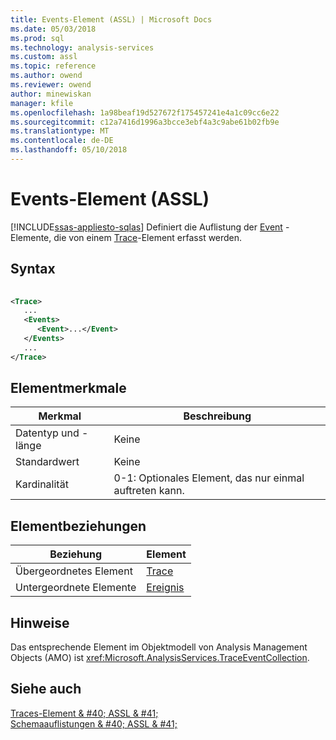 ```yaml
---
title: Events-Element (ASSL) | Microsoft Docs
ms.date: 05/03/2018
ms.prod: sql
ms.technology: analysis-services
ms.custom: assl
ms.topic: reference
ms.author: owend
ms.reviewer: owend
author: minewiskan
manager: kfile
ms.openlocfilehash: 1a98beaf19d527672f175457241e4a1c09cc6e22
ms.sourcegitcommit: c12a7416d1996a3bcce3ebf4a3c9abe61b02fb9e
ms.translationtype: MT
ms.contentlocale: de-DE
ms.lasthandoff: 05/10/2018
---
```

# <a name="events-element-assl"></a>Events-Element (ASSL)
[!INCLUDE[ssas-appliesto-sqlas](../../../includes/ssas-appliesto-sqlas.md)]
  Definiert die Auflistung der [Event](../../../analysis-services/scripting/objects/event-element-assl.md) -Elemente, die von einem [Trace](../../../analysis-services/scripting/objects/trace-element-assl.md)-Element erfasst werden.  
  
## <a name="syntax"></a>Syntax  
  
```xml  
  
<Trace>  
   ...  
   <Events>  
      <Event>...</Event>  
   </Events>  
   ...  
</Trace>  
```  
  
## <a name="element-characteristics"></a>Elementmerkmale  
  
|Merkmal|Beschreibung|  
|--------------------|-----------------|  
|Datentyp und -länge|Keine|  
|Standardwert|Keine|  
|Kardinalität|0-1: Optionales Element, das nur einmal auftreten kann.|  
  
## <a name="element-relationships"></a>Elementbeziehungen  
  
|Beziehung|Element|  
|------------------|-------------|  
|Übergeordnetes Element|[Trace](../../../analysis-services/scripting/objects/trace-element-assl.md)|  
|Untergeordnete Elemente|[Ereignis](../../../analysis-services/scripting/objects/event-element-assl.md)|  
  
## <a name="remarks"></a>Hinweise  
 Das entsprechende Element im Objektmodell von Analysis Management Objects (AMO) ist <xref:Microsoft.AnalysisServices.TraceEventCollection>.  
  
## <a name="see-also"></a>Siehe auch  
 [Traces-Element & #40; ASSL & #41;](../../../analysis-services/scripting/collections/traces-element-assl.md)   
 [Schemaauflistungen & #40; ASSL & #41;](../../../analysis-services/scripting/collections/collections-assl.md)  
  
  
